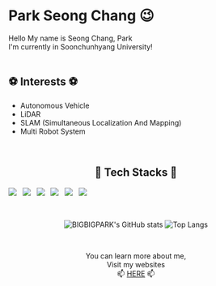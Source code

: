 # Park Seong Chang 😉
Hello My name is Seong Chang, Park<br/>
I'm currently in Soonchunhyang University!
<br/><br/>

## ⚽ Interests ⚽
- Autonomous Vehicle
- LiDAR
- SLAM (Simultaneous Localization And Mapping)
- Multi Robot System
<br/>  

<div align="center">
  
## 🔑 Tech Stacks 🔑
<!-- <img src="https://img.shields.io/badge/쓰고자하는_텍스트-컬러코드?style=flat-square&logo=simpleicons에서_아이콘이름&logoColor=white"/></a>&nbsp  -->
<p align="left">
  <a><img src="https://img.shields.io/badge/C-A8B9CCC?style=flat-square&logo=C&logoColor=white"/></a> &nbsp
  <a><img src="https://img.shields.io/badge/C++-00599C?style=flat-square&logo=c%2B%2B&logoColor=white"/></a> &nbsp
  <a><img src="https://img.shields.io/badge/Python-3776AB?style=flat-square&logo=Python&logoColor=white"/></a> &nbsp
  <a><img src="https://img.shields.io/badge/ROS-22314E?style=flat-square&logo=ROS&logoColor=white"/></a> &nbsp
  <a><img src="https://img.shields.io/badge/LabVIEW-FFDB00?style=flat-square&logo=LabVIEW&logoColor=white"/></a> &nbsp
  <a><img src="https://img.shields.io/badge/Markdown-000000?style=flat-square&logo=Markdown&logoColor=white"/></a> &nbsp
</p>  
<br/>  

![BIGBIGPARK's GitHub stats](https://github-readme-stats.vercel.app/api?username=bigbigpark&show_icons=true&theme=onedark) ![Top Langs](https://github-readme-stats.vercel.app/api/top-langs/?username=bigbigpark&layout=compact&theme=tokyonight)

<br/>

You can learn more about me, <br>
Visit my websites <br/>
📫 [HERE](https://bigbigpark.github.io) 📫
  
</div>

<!--
**bigbigpark/bigbigpark** is a ✨ _special_ ✨ repository because its `README.md` (this file) appears on your GitHub profile.

Here are some ideas to get you started:

- 🔭 I’m currently working on ...
- 🌱 I’m currently learning ...
- 👯 I’m looking to collaborate on ...
- 🤔 I’m looking for help with ...
- 💬 Ask me about ...
- 📫 How to reach me: ...
- 😄 Pronouns: ...
- ⚡ Fun fact: ...
-->
